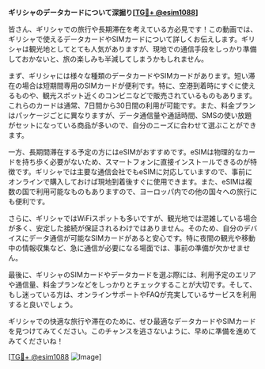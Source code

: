 **ギリシャのデータカードについて深掘り[[TG💪+ @esim1088](https://t.me/s/esim1088)]**

皆さん、ギリシャでの旅行や長期滞在を考えている方必見です！この動画では、ギリシャで使えるデータカードやSIMカードについて詳しくお伝えします。ギリシャは観光地としてとても人気がありますが、現地での通信手段をしっかり準備しておかないと、旅の楽しみも半減してしまうかもしれません。

まず、ギリシャには様々な種類のデータカードやSIMカードがあります。短い滞在の場合は短期間専用のSIMカードが便利です。特に、空港到着時にすぐに使えるものや、観光スポット近くのコンビニなどで販売されているものもあります。これらのカードは通常、7日間から30日間の利用が可能です。また、料金プランはパッケージごとに異なりますが、データ通信量や通話時間、SMSの使い放題がセットになっている商品が多いので、自分のニーズに合わせて選ぶことができます。

一方、長期間滞在する予定の方にはeSIMがおすすめです。eSIMは物理的なカードを持ち歩く必要がないため、スマートフォンに直接インストールできるのが特徴です。ギリシャでは主要な通信会社でもeSIMに対応していますので、事前にオンラインで購入しておけば現地到着後すぐに使用できます。また、eSIMは複数の国で利用可能なものもありますので、ヨーロッパ内での他の国々への旅行にも便利です。

さらに、ギリシャではWiFiスポットも多いですが、観光地では混雑している場合が多く、安定した接続が保証されるわけではありません。そのため、自分のデバイスにデータ通信が可能なSIMカードがあると安心です。特に夜間の観光や移動中の情報収集など、急に通信が必要になる場面では、事前の準備が欠かせません。

最後に、ギリシャのSIMカードやデータカードを選ぶ際には、利用予定のエリアや通信量、料金プランなどをしっかりとチェックすることが大切です。そして、もし迷っている方は、オンラインサポートやFAQが充実しているサービスを利用すると良いでしょう。

ギリシャでの快適な旅行や滞在のために、ぜひ最適なデータカードやSIMカードを見つけてみてください。このチャンスを逃さないように、早めに準備を進めてみてくださいね！

[[TG💪+ @esim1088](https://t.me/s/esim1088) ![Image](https://i.postimg.cc/Y0z9fWf4/image.png)]